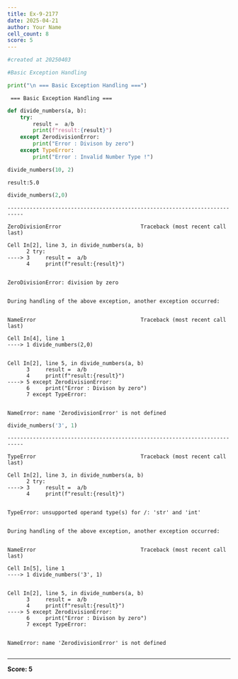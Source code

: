 ```yaml
---
title: Ex-9-2177
date: 2025-04-21
author: Your Name
cell_count: 8
score: 5
---
```


```python
#created at 20250403
```


```python
#Basic Exception Handling
```


```python
print("\n === Basic Exception Handling ===")
```

    
     === Basic Exception Handling ===



```python
def divide_numbers(a, b):
    try:
        result =  a/b
        print(f"result:{result}")
    except ZerodivisionError:
        print("Error : Divison by zero")
    except TypeError:
        print("Error : Invalid Number Type !")
```


```python
divide_numbers(10, 2)
```

    result:5.0



```python
divide_numbers(2,0)
```


    ---------------------------------------------------------------------------

    ZeroDivisionError                         Traceback (most recent call last)

    Cell In[2], line 3, in divide_numbers(a, b)
          2 try:
    ----> 3     result =  a/b
          4     print(f"result:{result}")


    ZeroDivisionError: division by zero

    
    During handling of the above exception, another exception occurred:


    NameError                                 Traceback (most recent call last)

    Cell In[4], line 1
    ----> 1 divide_numbers(2,0)


    Cell In[2], line 5, in divide_numbers(a, b)
          3     result =  a/b
          4     print(f"result:{result}")
    ----> 5 except ZerodivisionError:
          6     print("Error : Divison by zero")
          7 except TypeError:


    NameError: name 'ZerodivisionError' is not defined



```python
divide_numbers('3', 1)
```


    ---------------------------------------------------------------------------

    TypeError                                 Traceback (most recent call last)

    Cell In[2], line 3, in divide_numbers(a, b)
          2 try:
    ----> 3     result =  a/b
          4     print(f"result:{result}")


    TypeError: unsupported operand type(s) for /: 'str' and 'int'

    
    During handling of the above exception, another exception occurred:


    NameError                                 Traceback (most recent call last)

    Cell In[5], line 1
    ----> 1 divide_numbers('3', 1)


    Cell In[2], line 5, in divide_numbers(a, b)
          3     result =  a/b
          4     print(f"result:{result}")
    ----> 5 except ZerodivisionError:
          6     print("Error : Divison by zero")
          7 except TypeError:


    NameError: name 'ZerodivisionError' is not defined



```python

```


---
**Score: 5**